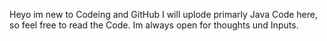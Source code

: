 Heyo im new to Codeing and GitHub
I will uplode primarly Java Code here, so feel free to read the Code.
Im always open for thoughts und Inputs. 

